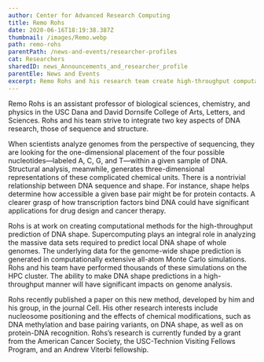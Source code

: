 ```yaml
---
author: Center for Advanced Research Computing
title: Remo Rohs
date: 2020-06-16T18:19:38.387Z
thumbnail: /images/Remo.webp
path: remo-rohs
parentPath: /news-and-events/researcher-profiles
cat: Researchers
sharedID: news_Announcements_and_researcher_profile
parentEle: News and Events
excerpt: Remo Rohs and his research team create high-throughput computational methods for the prediction of DNA shape.
---
```


Remo Rohs is an assistant professor of biological sciences, chemistry, and physics in the USC Dana and David Dornsife College of Arts, Letters, and Sciences. Rohs and his team strive to integrate two key aspects of DNA research, those of sequence and structure.

When scientists analyze genomes from the perspective of  sequencing, they are looking for the one-dimensional placement of the four possible nucleotides—labeled A, C, G, and T—within a given sample of DNA. Structural analysis, meanwhile, generates three-dimensional representations of these complicated chemical units. There is a nontrivial relationship between DNA sequence and shape. For instance, shape helps determine how accessible a given base pair might be for protein contacts. A clearer grasp of how transcription factors bind DNA could have significant applications for drug design and cancer therapy.

Rohs is at work on creating computational methods for the high-throughput prediction of DNA shape. Supercomputing plays an integral role in analyzing the massive data sets required to predict local DNA shape of whole genomes. The underlying data for the genome-wide shape prediction is generated in computationally extensive all-atom Monte Carlo simulations. Rohs and his team have performed thousands of these simulations on the HPC cluster. The ability to make DNA shape predictions in a high-throughput manner will have significant impacts on genome analysis.

Rohs recently published a paper on this new method, developed by him and his group, in the journal Cell. His other research interests include nucleosome positioning and the effects of chemical modifications, such as DNA methylation and base pairing variants, on DNA shape, as well as on protein-DNA recognition. Rohs’s research is currently funded by a grant from the American Cancer Society, the USC-Technion Visiting Fellows Program, and an Andrew Viterbi fellowship.

